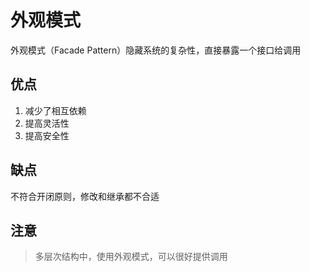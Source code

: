 # 外观模式

外观模式（Facade Pattern）隐藏系统的复杂性，直接暴露一个接口给调用

## 优点

1. 减少了相互依赖
2. 提高灵活性
3. 提高安全性

## 缺点

不符合开闭原则，修改和继承都不合适

## 注意

> 多层次结构中，使用外观模式，可以很好提供调用